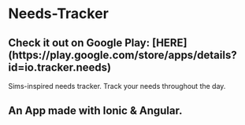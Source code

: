 # Needs-Tracker

<h2>Check it out on Google Play: [HERE](https://play.google.com/store/apps/details?id=io.tracker.needs)</h2>

Sims-inspired needs tracker.
Track your needs throughout the day.
## An App made with Ionic & Angular.
